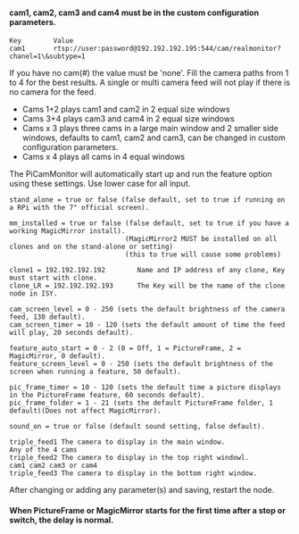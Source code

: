 #### cam1, cam2, cam3 and cam4 must be in the custom configuration parameters.
    Key        Value
    cam1       rtsp://user:password@192.192.192.195:544/cam/realmonitor?chanel=1\&subtype=1
    
If you have no cam(#) the value must be 'none'. Fill the camera paths from 1 to 4 for the best results. A single or multi camera feed will not play if there is no camera for the feed.

- Cams 1+2 plays cam1 and cam2 in 2 equal size windows
- Cams 3+4 plays cam3 and cam4 in 2 equal size windows
- Cams x 3 plays three cams in a large main window and 2 smaller side windows, defaults to cam1, cam2 and cam3, can be changed in custom configuration parameters.
- Cams x 4 plays all cams in 4 equal windows

The PiCamMonitor will automatically start up and run the feature option using these settings. Use lower case for all input.

    stand_alone = true or false (false default, set to true if running on a RPi with the 7" official screen).
    
    mm_installed = true or false (false default, set to true if you have a working MagicMirror install).
                                 (MagicMirror2 MUST be installed on all clones and on the stand-alone or setting)
                                 (this to true will cause some problems)
                                 
    clone1 = 192.192.192.192        Name and IP address of any clone, Key must start with clone.
    clone_LR = 192.192.192.193      The Key will be the name of the clone node in ISY.
    
    cam_screen_level = 0 - 250 (sets the default brightness of the camera feed, 130 default).
    cam_screen_timer = 10 - 120 (sets the default amount of time the feed will play, 20 seconds default).
    
    feature_auto_start = 0 - 2 (0 = Off, 1 = PictureFrame, 2 = MagicMirror, 0 default).
    feature_screen_level = 0 - 250 (sets the default brightness of the screen when running a feature, 50 default).
    
    pic_frame_timer = 10 - 120 (sets the default time a picture displays in the PictureFrame feature, 60 seconds default).
    pic_frame_folder = 1 - 21 (sets the default PictureFrame folder, 1 default)(Does not affect MagicMirror).
    
    sound_on = true or false (default sound setting, false default).
    
    triple_feed1 The camera to display in the main window.                Any of the 4 cams
    triple_feed2 The camera to display in the top right windowl.       cam1 cam2 cam3 or cam4
    triple_feed3 The camera to display in the bottom right window. 

After changing or adding any parameter(s) and saving, restart the node.

#### When PictureFrame or MagicMirror starts for the first time after a stop or switch, the delay is normal.
